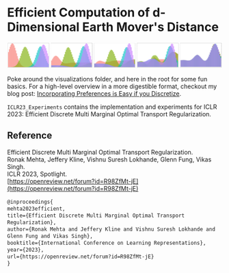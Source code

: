 # Efficient Computation of d-Dimensional Earth Mover's Distance
![DEMD Minimization](assets/demd_hists.png)

Poke around the visualizations folder, and here in the root for some fun basics.
For a high-level overview in a more digestible format, checkout my blog post: [Incorporating Preferences is Easy if you Discretize](https://ronakrm.github.io/discretized-preferences-are-easy/).

`ICLR23_Experiments` contains the implementation and experiments for ICLR 2023: Efficient Discrete Multi Marginal Optimal Transport Regularization.


## Reference
Efficient Discrete Multi Marginal Optimal Transport Regularization.  
Ronak Mehta, Jeffery Kline, Vishnu Suresh Lokhande, Glenn Fung, Vikas Singh.  
ICLR 2023, Spotlight.  
[https://openreview.net/forum?id=R98ZfMt-jE](https://openreview.net/forum?id=R98ZfMt-jE)

```
@inproceedings{
mehta2023efficient,
title={Efficient Discrete Multi Marginal Optimal Transport Regularization},
author={Ronak Mehta and Jeffery Kline and Vishnu Suresh Lokhande and Glenn Fung and Vikas Singh},
booktitle={International Conference on Learning Representations},
year={2023},
url={https://openreview.net/forum?id=R98ZfMt-jE}
}
```
